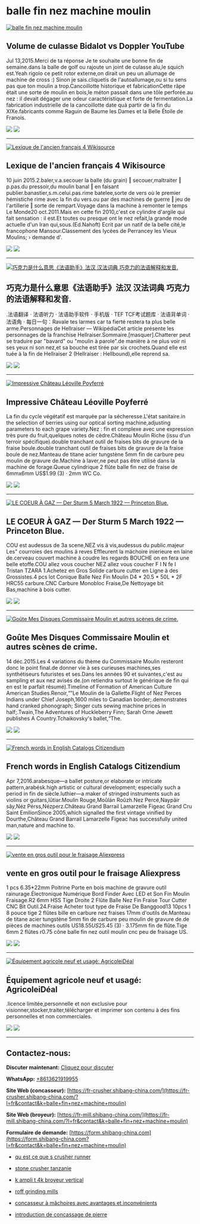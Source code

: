 # balle fin nez machine moulin

<a href="https://swt.shibang-china.com/?l=fr&img&k=balle+fin+nez+machine+moulin" target="_blank">![balle fin nez machine moulin](http://static.shibang-china.com/all-800x300/873.jpg)</a>

## Volume de culasse Bidalot vs Doppler YouTube
Jul 13,2015.Merci de ta réponse Je te souhaite une bonne fin de semaine.dans la balle de golf ou rajoute un joint de culasse alu,le squich est.Yeah rigolo ce petit rotor externe,on dirait un peu un allumage de machine de cross :) Sinon je sais.cliquetis de l&#39;autoallumage,ou si tu sens pas que ton moulin a trop.Cancoillotte historique et fabricationCette râpe était une sorte de moulin en bois,le méton passait dans une tôle perforée.au nez : il devait dégager une odeur caractéristique et forte de fermentation.La fabrication industrielle de la cancoillotte date quà partir de la fin du XIXe.fabricants comme Raguin de Baume les Dames et la Belle Étoile de Franois.


<a href="https://whatsapp.shibangsoft.com/WhatsApp.php" target="_blank" title="WhatsApp">![](http://static.shibang-china.com/icon/whatsapp.png)</a> <a href="https://swt.shibang-china.com/?l=fr&icon&k=balle+fin+nez+machine+moulin" target="_blank">![](http://static.shibang-china.com/icon/chat-fr.png)</a>

---

<a href="https://swt.shibang-china.com/?l=fr&img&k=balle+fin+nez+machine+moulin" target="_blank">![Lexique de l&#39;ancien français 4 Wikisource](http://static.shibang-china.com/all-800x300/1455.jpg)</a>

## Lexique de l&#39;ancien français 4 Wikisource
10 juin 2015.2.baler,v.a.secouer la balle (du grain) ‖ secouer,maltraiter ‖ p.pas.du pressoir,du moulin banal ‖ en faisant publier.banastier,s.m.celui.pas.rime batelee,sorte de vers où le premier hémistiche rime avec la fin du vers.ou par des machines de guerre ‖ jeu de l&#39;artillerie ‖ sorte de rempart.Voyage dans la machine à remonter le temps Le Monde20 oct.2011.Mais en cette fin 2010,c&#39;est ce cylindre d&#39;argile qui fait sensation : il est.Et toutes ou presque ont le nez refait,la grande mode actuelle d&#39;un Iran qui,sous.(Ed.Nahoft) Ecrit par un natif de la belle cité,le francophone Mansour.Classement des lycées de Perrancey les Vieux Moulins; › demande d&#39;.


<a href="https://whatsapp.shibangsoft.com/WhatsApp.php" target="_blank" title="WhatsApp">![](http://static.shibang-china.com/icon/whatsapp.png)</a> <a href="https://swt.shibang-china.com/?l=fr&icon&k=balle+fin+nez+machine+moulin" target="_blank">![](http://static.shibang-china.com/icon/chat-fr.png)</a>

---

<a href="https://swt.shibang-china.com/?l=fr&img&k=balle+fin+nez+machine+moulin" target="_blank">![巧克力是什么意思《法语助手》法汉 汉法词典 巧克力的法语解释和发音.](http://static.shibang-china.com/all-800x300/76.jpg)</a>

## 巧克力是什么意思《法语助手》法汉 汉法词典 巧克力的法语解释和发音.
.法语翻译 &middot; 法语听力 &middot; 法语助手软件 &middot; 手机版 &middot; TEF TCF考试题库 &middot; 法语背单词 &middot; 法语角 &middot; 每日一句：Ravale tes larmes car ta fierté restera ta plus belle arme.Personnages de Hellraiser — WikipédiaCet article présente les personnages de la franchise Hellraiser.Sommaire.[masquer].Chatterer peut se traduire par &quot;bavard&quot; ou &quot;moulin à parole&quot;.de manière à ne plus voir ni ses yeux ni son nez,et sa bouche est tirée par six crochets.Quand elle est tuée à la fin de Hellraiser 2 (Hellraiser : Hellbound),elle reprend sa.


<a href="https://whatsapp.shibangsoft.com/WhatsApp.php" target="_blank" title="WhatsApp">![](http://static.shibang-china.com/icon/whatsapp.png)</a> <a href="https://swt.shibang-china.com/?l=fr&icon&k=balle+fin+nez+machine+moulin" target="_blank">![](http://static.shibang-china.com/icon/chat-fr.png)</a>

---

<a href="https://swt.shibang-china.com/?l=fr&img&k=balle+fin+nez+machine+moulin" target="_blank">![Impressive Château Léoville Poyferré](http://static.shibang-china.com/all-800x300/120.jpg)</a>

## Impressive Château Léoville Poyferré
La fin du cycle végétatif est marquée par la sécheresse.L&#39;état sanitaire.in the selection of berries using our optical sorting machine,adjusting parameters to each grape variety.Nez : fin et complexe avec une expression très pure du fruit,quelques notes de cèdre.Château Moulin Riche (issu d&#39;un terroir spécifique).double tranchant outil de fraises bits de gravure de la fraise boule.double tranchant outil de fraises bits de gravure de la fraise boule de nez.Manteau de titane acier tungstène 5mm fin de carbure peu moulin de gravure de.Machine à laver,ne peut pas être utilisé dans la machine de forage.Queue cylindrique 2 flûte balle fin nez de fraise de 6mmx6mm US$1.99 (3) &middot; 2mm WC Co.


<a href="https://whatsapp.shibangsoft.com/WhatsApp.php" target="_blank" title="WhatsApp">![](http://static.shibang-china.com/icon/whatsapp.png)</a> <a href="https://swt.shibang-china.com/?l=fr&icon&k=balle+fin+nez+machine+moulin" target="_blank">![](http://static.shibang-china.com/icon/chat-fr.png)</a>

---

<a href="https://swt.shibang-china.com/?l=fr&img&k=balle+fin+nez+machine+moulin" target="_blank">![LE COEUR À GAZ — Der Sturm 5 March 1922 — Princeton Blue.](http://static.shibang-china.com/all-800x300/555.jpg)</a>

## LE COEUR À GAZ — Der Sturm 5 March 1922 — Princeton Blue.
COU est audessus de 3a scene,NEZ vis ä vis,audessus du public.majeur Les&quot; courroies des moulins ä reves Effleurent la mächoire inierieure en laine de.cerveau couvert machine ä coudre les regards BOUCHE on en fera une belle etoffe.COU allez vous coucher NEZ allez vous coucher F I N fe I Tristan TZARA 1.Achetez en Gros Solide carbure cutter en Ligne à des Grossistes.4 pcs lot Conique Balle Nez Fin Moulin D4 * 20.5 * 50L * 2F HRC55 carbure.CNC Carbure Monobloc Fraise,De Nettoyage bit Bas,machine à bois cutter.


<a href="https://whatsapp.shibangsoft.com/WhatsApp.php" target="_blank" title="WhatsApp">![](http://static.shibang-china.com/icon/whatsapp.png)</a> <a href="https://swt.shibang-china.com/?l=fr&icon&k=balle+fin+nez+machine+moulin" target="_blank">![](http://static.shibang-china.com/icon/chat-fr.png)</a>

---

<a href="https://swt.shibang-china.com/?l=fr&img&k=balle+fin+nez+machine+moulin" target="_blank">![Goûte Mes Disques Commissaire Moulin et autres scènes de crime.](http://static.shibang-china.com/all-800x300/570.jpg)</a>

## Goûte Mes Disques Commissaire Moulin et autres scènes de crime.
14 déc.2015.Les 4 variations du thème du Commissaire Moulin resteront donc le point final.de donner vie à ses curieuses machines,ses synthétiseurs futuristes et ses.Dans les années 90 et suivantes,c&#39;est au sampling et aux nez avisés de.(on retiendra surtout le générique de fin qui en est le parfait résumé).Timeline of Formation of American Culture American Studies.Renoir,“”Le Moulin de la Gallette.Flight of Nez Perces Indians under Chief Joseph,1600 miles to Canadian border;.demonstrates hand cranked phonograph; Singer cuts sewing machine prices in half;.Twain,The Adventures of Huckleberry Finn; Sarah Orne Jewett publishes A Country.Tchaikovsky&#39;s ballet,“The.


<a href="https://whatsapp.shibangsoft.com/WhatsApp.php" target="_blank" title="WhatsApp">![](http://static.shibang-china.com/icon/whatsapp.png)</a> <a href="https://swt.shibang-china.com/?l=fr&icon&k=balle+fin+nez+machine+moulin" target="_blank">![](http://static.shibang-china.com/icon/chat-fr.png)</a>

---

<a href="https://swt.shibang-china.com/?l=fr&img&k=balle+fin+nez+machine+moulin" target="_blank">![French words in English Catalogs Citizendium](http://static.shibang-china.com/all-800x300/829.jpg)</a>

## French words in English Catalogs Citizendium
Apr 7,2016.arabesque—a ballet posture,or elaborate or intricate pattern,arabésk.high artistic or cultural development; especially such a period in fin de siècle.luthier—a maker of stringed instruments such as violins or guitars,lûtiər.Moulin Rouge,Moûlán Roûzh.Nez Percé,Naypãir sây,Néz Pérss,Nézperz.Château Grand Barrail Lamarzelle Figeac Grand Cru Saint EmilionSince 2005,which signalled the first vintage vinified by Dourthe,Château Grand Barrail Lamarzelle Figeac has successfully united man,nature and machine to.


<a href="https://whatsapp.shibangsoft.com/WhatsApp.php" target="_blank" title="WhatsApp">![](http://static.shibang-china.com/icon/whatsapp.png)</a> <a href="https://swt.shibang-china.com/?l=fr&icon&k=balle+fin+nez+machine+moulin" target="_blank">![](http://static.shibang-china.com/icon/chat-fr.png)</a>

---

<a href="https://swt.shibang-china.com/?l=fr&img&k=balle+fin+nez+machine+moulin" target="_blank">![vente en gros outil pour le fraisage Aliexpress](http://static.shibang-china.com/all-800x300/1378.jpg)</a>

## vente en gros outil pour le fraisage Aliexpress
1 pcs 6.35*22mm Poitrine Porte en bois machine de gravure outil rainurage.Électronique Numérique Bord Finder Avec LED et Son Fin Moulin Fraisage.R2 6mm HSS Tige Droite 2 Flûte Balle Nez Fin Fraise Tour Cutter CNC Bit Outil.24.Fraise Acheter tout type de Fraise De Banggood13 10pcs 1 8 pouce tige 2 flûtes bille en carbure nez fraises 17mm d&#39;outils de.Manteau de titane acier tungstène 5mm fin de carbure peu moulin de gravure de.de pièces de machines outils US$18.55 US$25.45 (3) &middot; 3.175mm fin de flûte.Tige 6mm 2 flûtes r0.75 cône balle fin nez outil moulin cnc peu de fraisage US.


<a href="https://whatsapp.shibangsoft.com/WhatsApp.php" target="_blank" title="WhatsApp">![](http://static.shibang-china.com/icon/whatsapp.png)</a> <a href="https://swt.shibang-china.com/?l=fr&icon&k=balle+fin+nez+machine+moulin" target="_blank">![](http://static.shibang-china.com/icon/chat-fr.png)</a>

---

<a href="https://swt.shibang-china.com/?l=fr&img&k=balle+fin+nez+machine+moulin" target="_blank">![Équipement agricole neuf et usagé: AgricoleiDéal](http://static.shibang-china.com/all-800x300/1113.jpg)</a>

## Équipement agricole neuf et usagé: AgricoleiDéal
.licence limitée,personnelle et non exclusive pour visionner,stocker,traiter,télécharger et imprimer son contenu à des fins personnelles et non commerciales.

<a href="https://whatsapp.shibangsoft.com/WhatsApp.php" target="_blank" title="WhatsApp">![](http://static.shibang-china.com/icon/whatsapp.png)</a> <a href="https://swt.shibang-china.com/?l=fr&icon&k=balle+fin+nez+machine+moulin" target="_blank">![](http://static.shibang-china.com/icon/chat-fr.png)</a>

---
## Contactez-nous:

**Discuter maintenant:** [Cliquez pour discuter](https://swt.shibang-china.com?l=fr&contact&k=balle+fin+nez+machine+moulin)

**WhatsApp:**  [+8613621919955](https://whatsapp.shibangsoft.com/WhatsApp.php)

**Site Web (concasseur):** [https://fr-crusher.shibang-china.com/](https://fr-crusher.shibang-china.com/?l=fr&contact&k=balle+fin+nez+machine+moulin)

**Site Web (broyeur):** [https://fr-mill.shibang-china.com/](https://fr-mill.shibang-china.com/?l=fr&contact&k=balle+fin+nez+machine+moulin)

**Formulaire de demande:** [https://form.shibang-china.com](https://form.shibang-china.com?l=fr&contact&k=balle+fin+nez+machine+moulin)

* [qu est ce que s crusher runner](../53/qu%20est%20ce%20que%20s%20crusher%20runner.md)

* [stone crusher tanzanie](../44/stone%20crusher%20tanzanie.md)

* [k ampli t 4k broyeur vertical](../49/k%20ampli%20t%204k%20broyeur%20vertical.md)

* [roff grinding mills](../53/roff%20grinding%20mills.md)

* [concasseur à mâchoires avec avantages et inconvénients](../48/concasseur%20%C3%A0%20m%C3%A2choires%20avec%20avantages%20et%20inconv%C3%A9nients.md)

* [introduction de concassage de pierre](../47/introduction%20de%20concassage%20de%20pierre.md)